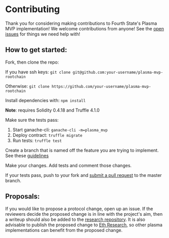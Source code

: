 # Contributing

Thank you for considering making contributions to Fourth State's Plasma MVP implementation! We welcome contributions from anyone! See the [open issues](https://github.com/FourthState/plasma-mvp-rootchain/issues) for things we need help with!

## How to get started:

Fork, then clone the repo:

If you have ssh keys:
``git clone git@github.com:your-username/plasma-mvp-rootchain``

Otherwise:
``git clone https://github.com/your-username/plasma-mvp-rootchain``

Install dependencies with:
``npm install``

**Note**: requires Solidity 0.4.18 and Truffle 4.1.0

Make sure the tests pass:
1. Start ganache-cli: ``ganache-cli -m=plasma_mvp``
2. Deploy contract: ``truffle migrate``
3. Run tests: ``truffle test``

Create a branch that is named off the feature you are trying to implement. See these [guidelines](https://nvie.com/posts/a-successful-git-branching-model/)

Make your changes. Add tests and comment those changes. 

If your tests pass, push to your fork and [submit a pull request](https://github.com/FourthState/plasma-mvp-rootchain/pulls) to the master branch. 

## Proposals:

If you would like to propose a protocol change, open up an issue. If the reviewers decide the proposed change is in line with the project's aim, then a writeup should also be added to the [research repository](https://github.com/FourthState/plasma-research). It is also advisable to publish the proposed change to [Eth Research](https://ethresear.ch/), so other plasma implementations can benefit from the proposed change. 

